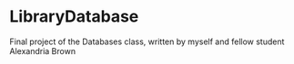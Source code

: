 # LibraryDatabase
Final project of the Databases class, written by myself and fellow student Alexandria Brown
